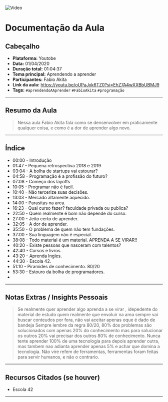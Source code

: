 ![Video](https://img.youtube.com/vi/pOIm4/maxresdefault.jpg)


# Documentação da Aula
## Cabeçalho

- **Plataforma:** Youtobe 
- **Data:** 01/04/2020
- **Duração total:** 01:04:37  
- **Tema principal:** Aprendendo a aprender
- **Participantes:** Fabio Akita
- **Link da aula:** https://youtu.be/oUPaJxk6TZ0?si=EhZ7A4wXXBbUBMJ9 
- **Tags:** `#aprendendoAAprender` `#FabioAkita` `#programação`


---

## Resumo da Aula

> Nessa aula Fabio Akita fala como se densenvolver em praticamente qualquer coisa, e como é a dor de aprender algo novo.
---

## Índice

- 00:00 - Introdução
- 01:47 - Pequena retrospectiva 2018 e 2019
- 03:04 - A bolha de startups vai estourar? 
- 04:58 - Programação é a profissão do futuro?
- 07:08 - Começo dos layoffs  
- 10:05 - Programar não é facil.
- 10:40 - Não tercerize suas decisões. 
- 13:03 - Mercado altamente aquecido.
- 14:00 - Parasitas na area.  
- 16:23 - Qual curso fazer? faculdade privada ou publica? 
- 22:50 - Quem realmente é bom não depende do curso.
- 27:00 - Jeito certo de aprender.
- 32:05 - A dor de aprender.  
- 35:50 - O problema de quem não tem fundações. 
- 37:00 - Sua linguagem não é especial.
- 38:08 - Todo material é um material. APRENDA A SE VIRAR!! 
- 40:20 - Existe pessoas que nasceram com talentos? 
- 42:40 - Cursos e livros.  
- 43:20 - Aprenda Ingles.
- 44:30 - Escola 42.  
- 51:10 - Piramides de conhecimento. 80/20
- 53:30 - Estouro da bolha de programadores.  
- 
---

## Notas Extras / Insights Pessoais

> Se realmente quer aprender algo aprenda a se virar , idepedente do material de estudo quem realmente que envoluir na area sempre vai buscar conteudos por fora, não vai aceitar apenas oque é dado de bandeja
> Sempre lembre da regra 80/20, 80% dos problemas são solucionados com apenas 20% do conhecimento mas para solucionar os outros 20% vai precisar dos outros 80% de conhecimento. Nunca tente aprender 100% de uma tecnologia para depois aprender outra, mas tambem nao adianta aprender apenas 5% e achar que domina a tecnologia.
> Não vire refem de ferramentas, ferramentas foram feitas para servir humanos, e não o contrario.

---

## Recursos Citados (se houver)

- Escola 42

---

